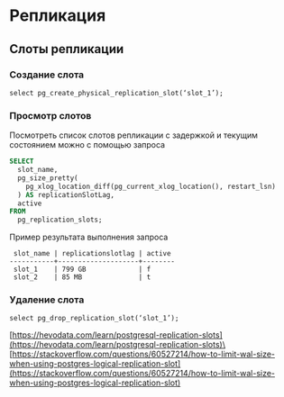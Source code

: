 # Репликация

## Слоты репликации

### Создание слота

```
select pg_create_physical_replication_slot(‘slot_1’);
```

### Просмотр слотов

Посмотреть список слотов репликации с задержкой и текущим состоянием можно с помощью запроса

```sql
SELECT
  slot_name,
  pg_size_pretty(
    pg_xlog_location_diff(pg_current_xlog_location(), restart_lsn)
  ) AS replicationSlotLag,
  active
FROM
  pg_replication_slots;
```

Пример результата выполнения запроса

```
 slot_name | replicationslotlag | active 
-----------+--------------------+--------
 slot_1    | 799 GB             | f
 slot_2    | 85 MB              | t
```

### Удаление слота

```
select pg_drop_replication_slot(‘slot_1’);
```

[https://hevodata.com/learn/postgresql-replication-slots](https://hevodata.com/learn/postgresql-replication-slots)\
[https://stackoverflow.com/questions/60527214/how-to-limit-wal-size-when-using-postgres-logical-replication-slot](https://stackoverflow.com/questions/60527214/how-to-limit-wal-size-when-using-postgres-logical-replication-slot)

